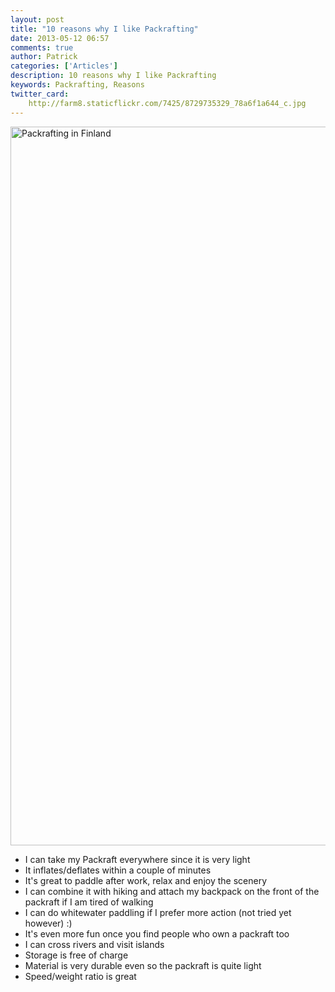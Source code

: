 ```yaml
---
layout: post
title: "10 reasons why I like Packrafting"
date: 2013-05-12 06:57
comments: true
author: Patrick
categories: ['Articles']
description: 10 reasons why I like Packrafting
keywords: Packrafting, Reasons
twitter_card:
    http://farm8.staticflickr.com/7425/8729735329_78a6f1a644_c.jpg
---
```

<a href="http://www.flickr.com/photos/90204224@N07/8729735329/" ><img src="http://farm8.staticflickr.com/7425/8729735329_78a6f1a644_c.jpg" width="1150" alt="Packrafting in Finland"></a>
<ul>
<li>I can take my Packraft everywhere since it is very light</li>
<li>It inflates/deflates within a couple of minutes</li>
<li>It's great to paddle after work, relax and enjoy the scenery</li>
<li>I can combine it with hiking and attach my backpack on the front of the packraft if I am tired of walking</li>
<li>I can do whitewater paddling if I prefer more action (not tried yet however) :)</li>
<li>It's even more fun once you find people who own a packraft too</li>
<li>I can cross rivers and visit islands</li>
<li>Storage is free of charge</li>
<li>Material is very durable even so the packraft is quite light</li>
<li>Speed/weight ratio is great</li>
</ul>